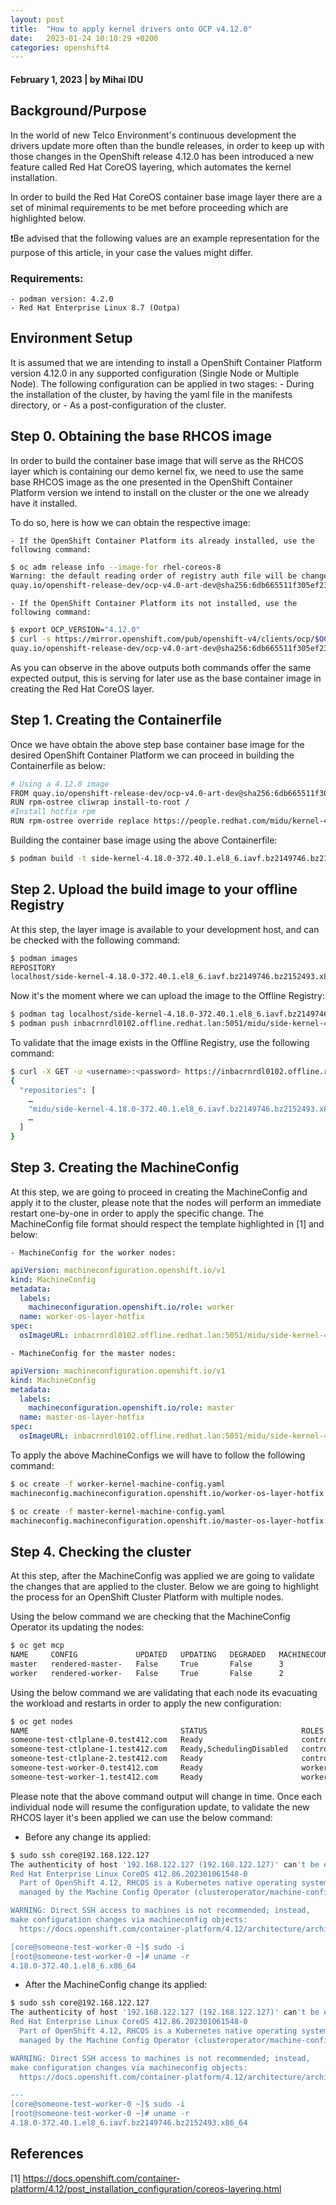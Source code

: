 ```yaml
---
layout: post
title:  "How to apply kernel drivers onto OCP v4.12.0"
date:   2023-01-24 10:10:29 +0200
categories: openshift4
---
```


#### February 1, 2023 | by Mihai IDU

## Background/Purpose

In the world of new Telco Environment's continuous development the drivers update more often than the bundle releases, in order to keep up with those changes in the OpenShift release 4.12.0 has been introduced a new feature called Red Hat CoreOS layering, which automates the kernel installation. 

In order to build the Red Hat CoreOS container base image layer there are a set of minimal requirements to be met before proceeding which are highlighted below.

❗Be advised that the following values are an example representation for the purpose of this article, in your case the values might differ. 

### Requirements:
    - podman version: 4.2.0
    - Red Hat Enterprise Linux 8.7 (Ootpa)

## Environment Setup

It is assumed that we are intending to install a OpenShift Container Platform version 4.12.0 in any supported configuration (Single Node or Multiple Node). The following configuration can be applied in two stages:
    - During the installation of the cluster, by having the yaml file in the manifests directory, or
    - As a post-configuration of the cluster.

## Step 0. Obtaining the base RHCOS image

In order to build the container base image that will serve as the RHCOS layer which is containing our demo kernel fix, we need to use the same base RHCOS image as the one presented in the OpenShift Container Platform version we intend to install on the cluster or the one we already have it installed. 

To do so, here is how we can obtain the respective image:

    - If the OpenShift Container Platform its already installed, use the following command:

```bash
$ oc adm release info --image-for rhel-coreos-8
Warning: the default reading order of registry auth file will be changed from "${HOME}/.docker/config.json" to podman registry config locations in the future version of oc. "${HOME}/.docker/config.json" is deprecated, but can still be used for storing credentials as a fallback. See https://github.com/containers/image/blob/main/docs/containers-auth.json.5.md for the order of podman registry config locations. 
quay.io/openshift-release-dev/ocp-v4.0-art-dev@sha256:6db665511f305ef230a2c752d836fe073e80550dc21cede3c55cf44db01db365
```
    - If the OpenShift Container Platform its not installed, use the following command:

```bash
$ export OCP_VERSION="4.12.0"
$ curl -s https://mirror.openshift.com/pub/openshift-v4/clients/ocp/$OCP_VERSION/release.txt | grep -m1 'rhel-coreos-8' | awk -F ' ' '{print $2}'
quay.io/openshift-release-dev/ocp-v4.0-art-dev@sha256:6db665511f305ef230a2c752d836fe073e80550dc21cede3c55cf44db01db365
```

As you can observe in the above outputs both commands offer the same expected output, this is serving for later use as the base container image in creating the Red Hat CoreOS layer.

## Step 1. Creating the Containerfile

Once we have obtain the above step base container base image for the desired OpenShift Container Platform we can proceed in building the Containerfile as below:

```bash
# Using a 4.12.0 image 
FROM quay.io/openshift-release-dev/ocp-v4.0-art-dev@sha256:6db665511f305ef230a2c752d836fe073e80550dc21cede3c55cf44db01db365 
RUN rpm-ostree cliwrap install-to-root / 
#Install hotfix rpm 
RUN rpm-ostree override replace https://people.redhat.com/midu/kernel-4.18.0-372.40.1.el8_6.iavf.bz2149746.bz2152493.x86_64/kernel-4.18.0-372.40.1.el8_6.iavf.bz2149746.bz2152493.x86_64.rpm https://people.redhat.com/midu/kernel-4.18.0-372.40.1.el8_6.iavf.bz2149746.bz2152493.x86_64/kernel-core-4.18.0-372.40.1.el8_6.iavf.bz2149746.bz2152493.x86_64.rpm https://people.redhat.com/midu/kernel-4.18.0-372.40.1.el8_6.iavf.bz2149746.bz2152493.x86_64/kernel-modules-4.18.0-372.40.1.el8_6.iavf.bz2149746.bz2152493.x86_64.rpm https://people.redhat.com/midu/kernel-4.18.0-372.40.1.el8_6.iavf.bz2149746.bz2152493.x86_64/kernel-modules-extra-4.18.0-372.40.1.el8_6.iavf.bz2149746.bz2152493.x86_64.rpm && rpm-ostree cleanup -m 

```

Building the container base image using the above Containerfile:

```bash
$ podman build -t side-kernel-4.18.0-372.40.1.el8_6.iavf.bz2149746.bz2152493.x86_64:latest . --no-cache
```

## Step 2. Upload the build image to your offline Registry

At this step, the layer image is available to your development host, and can be checked with the following command:

```bash
$ podman images
REPOSITORY                                                                   TAG         IMAGE ID      CREATED       SIZE
localhost/side-kernel-4.18.0-372.40.1.el8_6.iavf.bz2149746.bz2152493.x86_64  latest      2873c04ee007  5 days ago    3.13 GB
```

Now it's the moment where we can upload the image to the Offline Registry:

```bash
$ podman tag localhost/side-kernel-4.18.0-372.40.1.el8_6.iavf.bz2149746.bz2152493.x86_64:latest inbacrnrdl0102.offline.redhat.lan:5051/midu/side-kernel-4.18.0-372.40.1.el8_6.iavf.bz2149746.bz2152493.x86_64:latest
$ podman push inbacrnrdl0102.offline.redhat.lan:5051/midu/side-kernel-4.18.0-372.40.1.el8_6.iavf.bz2149746.bz2152493.x86_64:latest
```

To validate that the image exists in the Offline Registry, use the following command:

```bash
$ curl -X GET -u <username>:<password> https://inbacrnrdl0102.offline.redhat.lan:5051/v2/_catalog --insecure | jq .
{
  "repositories": [
    …
    "midu/side-kernel-4.18.0-372.40.1.el8_6.iavf.bz2149746.bz2152493.x86_64",
    …
  ]
}
```

## Step 3. Creating the MachineConfig 

At this step, we are going to proceed in creating the MachineConfig and apply it to the cluster, please note that the nodes will perform an immediate restart one-by-one in order to apply the specific change. The MachineConfig file format should respect the template highlighted in [1] and below:

    - MachineConfig for the worker nodes:

```yaml
apiVersion: machineconfiguration.openshift.io/v1
kind: MachineConfig
metadata:
  labels:
    machineconfiguration.openshift.io/role: worker 
  name: worker-os-layer-hotfix
spec:
  osImageURL: inbacrnrdl0102.offline.redhat.lan:5051/midu/side-kernel-4.18.0-372.40.1.el8_6.iavf.bz2149746.bz2152493.x86_64:latest
```

    - MachineConfig for the master nodes:

```yaml
apiVersion: machineconfiguration.openshift.io/v1
kind: MachineConfig
metadata:
  labels:
    machineconfiguration.openshift.io/role: master
  name: master-os-layer-hotfix
spec:
  osImageURL: inbacrnrdl0102.offline.redhat.lan:5051/midu/side-kernel-4.18.0-372.40.1.el8_6.iavf.bz2149746.bz2152493.x86_64:latest
```

To apply the above MachineConfigs we will have to follow the following command:

```bash
$ oc create -f worker-kernel-machine-config.yaml 
machineconfig.machineconfiguration.openshift.io/worker-os-layer-hotfix created
```

```bash
$ oc create -f master-kernel-machine-config.yaml 
machineconfig.machineconfiguration.openshift.io/master-os-layer-hotfix created
```

## Step 4. Checking the cluster

At this step, after the MachineConfig was applied we are going to validate the changes that are applied to the cluster. Below we are going to highlight the process for an OpenShift Cluster Platform with multiple nodes.

Using the below command we are checking that the MachineConfig Operator its updating the nodes:

```bash
$ oc get mcp
NAME     CONFIG             UPDATED   UPDATING   DEGRADED   MACHINECOUNT   READYMACHINECOUNT   UPDATEDMACHINECOUNT   DEGRADEDMACHINECOUNT   AGE
master   rendered-master-   False     True       False      3              0                   0                     0                      33m
worker   rendered-worker-   False     True       False      2              2                   2                     0                      33m
```



Using the below command we are validating that each node its evacuating the workload and restarts in order to apply the new configuration:

```bash
$ oc get nodes
NAME                                  STATUS                     ROLES                  AGE   VERSION
someone-test-ctlplane-0.test412.com   Ready                      control-plane,master   36m   v1.25.4+77bec7a
someone-test-ctlplane-1.test412.com   Ready,SchedulingDisabled   control-plane,master   36m   v1.25.4+77bec7a
someone-test-ctlplane-2.test412.com   Ready                      control-plane,master   36m   v1.25.4+77bec7a
someone-test-worker-0.test412.com     Ready                      worker                 20m   v1.25.4+77bec7a
someone-test-worker-1.test412.com     Ready                      worker                 22m   v1.25.4+77bec7a
```



Please note that the above command output will change in time. Once each individual node will resume the configuration update, to validate the new RHCOS layer it's been applied we can use the below command:

- Before any change its applied:

```bash
$ sudo ssh core@192.168.122.127
The authenticity of host '192.168.122.127 (192.168.122.127)' can't be established.
Red Hat Enterprise Linux CoreOS 412.86.202301061548-0
  Part of OpenShift 4.12, RHCOS is a Kubernetes native operating system
  managed by the Machine Config Operator (clusteroperator/machine-config).

WARNING: Direct SSH access to machines is not recommended; instead,
make configuration changes via machineconfig objects:
  https://docs.openshift.com/container-platform/4.12/architecture/architecture-rhcos.html

[core@someone-test-worker-0 ~]$ sudo -i
[root@someone-test-worker-0 ~]# uname -r
4.18.0-372.40.1.el8_6.x86_64
```

- After the MachineConfig change its applied:

```bash
$ sudo ssh core@192.168.122.127
The authenticity of host '192.168.122.127 (192.168.122.127)' can't be established.
Red Hat Enterprise Linux CoreOS 412.86.202301061548-0
  Part of OpenShift 4.12, RHCOS is a Kubernetes native operating system
  managed by the Machine Config Operator (clusteroperator/machine-config).

WARNING: Direct SSH access to machines is not recommended; instead,
make configuration changes via machineconfig objects:
  https://docs.openshift.com/container-platform/4.12/architecture/architecture-rhcos.html

---
[core@someone-test-worker-0 ~]$ sudo -i
[root@someone-test-worker-0 ~]# uname -r
4.18.0-372.40.1.el8_6.iavf.bz2149746.bz2152493.x86_64
```


## References

[1] https://docs.openshift.com/container-platform/4.12/post_installation_configuration/coreos-layering.html
